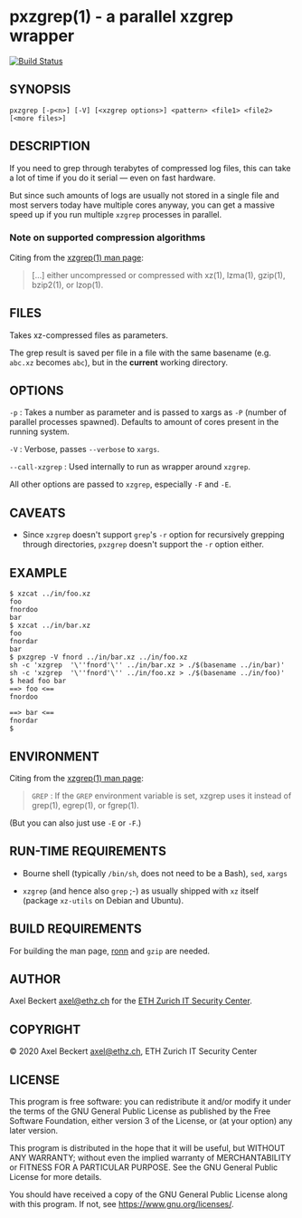 pxzgrep(1) - a parallel xzgrep wrapper
======================================

[![Build Status](https://travis-ci.org/ETHZ-IT-SeC/pxzgrep.svg?branch=master)](https://travis-ci.org/ETHZ-IT-SeC/pxzgrep)

SYNOPSIS
--------

```
pxzgrep [-p<n>] [-V] [<xzgrep options>] <pattern> <file1> <file2> [<more files>]
```


DESCRIPTION
-----------

If you need to grep through terabytes of compressed log files, this
can take a lot of time if you do it serial — even on fast hardware.

But since such amounts of logs are usually not stored in a single file
and most servers today have multiple cores anyway, you can get a
massive speed up if you run multiple `xzgrep` processes in parallel.

### Note on supported compression algorithms

Citing from the [xzgrep(1) man page](https://linux.die.net/man/1/xzgrep):

> […] either uncompressed or compressed with xz(1), lzma(1), gzip(1),
> bzip2(1), or lzop(1).


FILES
-----

Takes xz-compressed files as parameters.

The grep result is saved per file in a file with the same basename
(e.g. `abc.xz` becomes `abc`), but in the __current__ working directory.


OPTIONS
-------

`-p`
: Takes a number as parameter and is passed to xargs as `-P` (number
  of parallel processes spawned). Defaults to amount of cores
  present in the running system.

`-V`
: Verbose, passes `--verbose` to `xargs`.

`--call-xzgrep`
: Used internally to run as wrapper around `xzgrep`.

All other options are passed to `xzgrep`, especially `-F` and `-E`.


CAVEATS
-------

* Since `xzgrep` doesn't support `grep`'s `-r` option for recursively
  grepping through directories, `pxzgrep` doesn't support the `-r`
  option either.


EXAMPLE
-------

    $ xzcat ../in/foo.xz
    foo
    fnordoo
    bar
    $ xzcat ../in/bar.xz
    foo
    fnordar
    bar
    $ pxzgrep -V fnord ../in/bar.xz ../in/foo.xz
    sh -c 'xzgrep  '\''fnord'\'' ../in/bar.xz > ./$(basename ../in/bar)' 
    sh -c 'xzgrep  '\''fnord'\'' ../in/foo.xz > ./$(basename ../in/foo)' 
    $ head foo bar
    ==> foo <==
    fnordoo
    
    ==> bar <==
    fnordar
    $


ENVIRONMENT
-----------

Citing from the [xzgrep(1) man page](https://linux.die.net/man/1/xzgrep):

> `GREP`
> : If the `GREP` environment variable is set, xzgrep uses it instead
>   of grep(1), egrep(1), or fgrep(1).

(But you can also just use `-E` or `-F`.)


RUN-TIME REQUIREMENTS
---------------------

* Bourne shell (typically `/bin/sh`, does not need to be a Bash),
  `sed`, `xargs`

* `xzgrep` (and hence also `grep` ;-) as usually shipped with `xz`
  itself (package `xz-utils` on Debian and Ubuntu).


BUILD REQUIREMENTS
------------------

For building the man page, [ronn](https://github.com/apjanke/ronn-ng)
and `gzip` are needed.


AUTHOR
------

Axel Beckert <axel@ethz.ch> for the [ETH Zurich IT Security
Center](http://www.security.ethz.ch/).


COPYRIGHT
---------

© 2020 Axel Beckert <axel@ethz.ch>, ETH Zurich IT Security Center


LICENSE
-------

This program is free software: you can redistribute it and/or modify
it under the terms of the GNU General Public License as published by
the Free Software Foundation, either version 3 of the License, or (at
your option) any later version.

This program is distributed in the hope that it will be useful, but
WITHOUT ANY WARRANTY; without even the implied warranty of
MERCHANTABILITY or FITNESS FOR A PARTICULAR PURPOSE.  See the GNU
General Public License for more details.

You should have received a copy of the GNU General Public License
along with this program.  If not, see <https://www.gnu.org/licenses/>.
